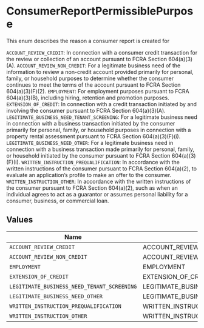# ConsumerReportPermissiblePurpose

This enum describes the reason a consumer report is created for

`ACCOUNT_REVIEW_CREDIT`: In connection with a consumer credit transaction for the review or collection of an account pursuant to FCRA Section 604(a)(3)(A).
`ACCOUNT_REVIEW_NON_CREDIT`: For a legitimate business need of the information to review a non-credit account provided primarily for personal, family, or household purposes to determine whether the consumer continues to meet the terms of the account pursuant to FCRA Section 604(a)(3)(F)(2).
`EMPLOYMENT`: For employment purposes pursuant to FCRA 604(a)(3)(B), including hiring, retention and promotion purposes.
`EXTENSION_OF_CREDIT`: In connection with a credit transaction initiated by and involving the consumer pursuant to FCRA Section 604(a)(3)(A).
`LEGITIMATE_BUSINESS_NEED_TENANT_SCREENING`: For a legitimate business need in connection with a business transaction initiated by the consumer primarily for personal, family, or household purposes in connection with a property rental assessment pursuant to FCRA Section 604(a)(3)(F)(i).
`LEGITIMATE_BUSINESS_NEED_OTHER`: For a legitimate business need in connection with a business transaction made primarily for personal, family, or household initiated by the consumer pursuant to FCRA Section 604(a)(3)(F)(i).
`WRITTEN_INSTRUCTION_PREQUALIFICATION`: In accordance with the written instructions of the consumer pursuant to FCRA Section 604(a)(2), to evaluate an application’s profile to make an offer to the consumer.
`WRITTEN_INSTRUCTION_OTHER`: In accordance with the written instructions of the consumer pursuant to FCRA Section 604(a)(2), such as when an individual agrees to act as a guarantor or assumes personal liability for a consumer, business, or commercial loan.


## Values

| Name                                        | Value                                       |
| ------------------------------------------- | ------------------------------------------- |
| `ACCOUNT_REVIEW_CREDIT`                     | ACCOUNT_REVIEW_CREDIT                       |
| `ACCOUNT_REVIEW_NON_CREDIT`                 | ACCOUNT_REVIEW_NON_CREDIT                   |
| `EMPLOYMENT`                                | EMPLOYMENT                                  |
| `EXTENSION_OF_CREDIT`                       | EXTENSION_OF_CREDIT                         |
| `LEGITIMATE_BUSINESS_NEED_TENANT_SCREENING` | LEGITIMATE_BUSINESS_NEED_TENANT_SCREENING   |
| `LEGITIMATE_BUSINESS_NEED_OTHER`            | LEGITIMATE_BUSINESS_NEED_OTHER              |
| `WRITTEN_INSTRUCTION_PREQUALIFICATION`      | WRITTEN_INSTRUCTION_PREQUALIFICATION        |
| `WRITTEN_INSTRUCTION_OTHER`                 | WRITTEN_INSTRUCTION_OTHER                   |